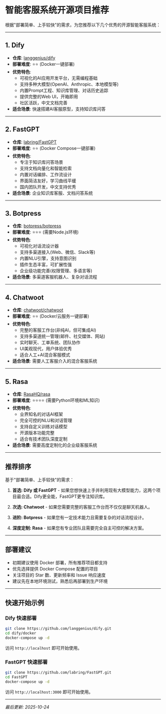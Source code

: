 # 智能客服系统开源项目推荐

根据"部署简单、上手较快"的需求，为您推荐以下几个优秀的开源智能客服系统：

---

## 1. Dify

- **仓库**: [langgenius/dify](https://github.com/langgenius/dify)
- **部署难度**: ⭐⭐ (Docker一键部署)
- **优势特色**:
  - 可视化的AI应用开发平台，无需编程基础
  - 支持多种大模型(OpenAI、Anthropic、本地模型等)
  - 内置Prompt工程、知识库管理、对话历史追踪
  - 提供完整的Web UI，开箱即用
  - 社区活跃，中文文档完善
- **适合场景**: 快速搭建AI客服原型，支持知识库问答

---

## 2. FastGPT

- **仓库**: [labring/FastGPT](https://github.com/labring/FastGPT)
- **部署难度**: ⭐⭐ (Docker Compose一键部署)
- **优势特色**:
  - 专注于知识库问答场景
  - 支持文档向量化和智能检索
  - 内置对话编排、工作流设计
  - 界面简洁友好，学习曲线平缓
  - 国内团队开发，中文支持优秀
- **适合场景**: 企业知识库客服、文档问答系统

---

## 3. Botpress

- **仓库**: [botpress/botpress](https://github.com/botpress/botpress)
- **部署难度**: ⭐⭐⭐ (需要Node.js环境)
- **优势特色**:
  - 可视化对话流设计器
  - 支持多渠道接入(Web、微信、Slack等)
  - 内置NLU引擎，支持意图识别
  - 插件生态丰富，可扩展性强
  - 企业级功能完善(权限管理、多语言等)
- **适合场景**: 多渠道客服机器人、复杂对话流程

---

## 4. Chatwoot

- **仓库**: [chatwoot/chatwoot](https://github.com/chatwoot/chatwoot)
- **部署难度**: ⭐⭐ (Docker/云服务一键部署)
- **优势特色**:
  - 完整的客服工作台(非纯AI，但可集成AI)
  - 支持多渠道统一管理(邮件、社交媒体、网站)
  - 实时聊天、工单系统、团队协作
  - UI美观现代，用户体验优秀
  - 适合人工+AI混合客服模式
- **适合场景**: 需要人工客服介入的混合客服系统

---

## 5. Rasa

- **仓库**: [RasaHQ/rasa](https://github.com/RasaHQ/rasa)
- **部署难度**: ⭐⭐⭐⭐ (需要Python环境和ML知识)
- **优势特色**:
  - 业界知名的对话AI框架
  - 完全可控的NLU和对话管理
  - 支持自定义训练对话模型
  - 开源版本功能完整
  - 适合有技术团队深度定制
- **适合场景**: 需要高度定制化的企业级客服系统

---

## 推荐排序

基于"部署简单、上手较快"的需求：

1. **首选: Dify 或 FastGPT** - 如果您想快速上手并利用现有大模型能力，这两个项目最合适。Dify更全能，FastGPT更专注知识库。

2. **次选: Chatwoot** - 如果您需要完整的客服工作台而不仅仅是聊天机器人。

3. **进阶: Botpress** - 如果您有一定技术能力且需要复杂的对话流程设计。

4. **深度定制: Rasa** - 如果您有专业团队且需要完全自主可控的解决方案。

---

## 部署建议

- 初期建议使用 Docker 部署，所有推荐项目都支持
- 优先选择提供 Docker Compose 配置的项目
- 关注项目的 Star 数、更新频率和 Issue 响应速度
- 建议先在本地环境测试，熟悉后再部署到生产环境

---

## 快速开始示例

### Dify 快速部署

```bash
git clone https://github.com/langgenius/dify.git
cd dify/docker
docker-compose up -d
```

访问 `http://localhost` 即可开始使用。

### FastGPT 快速部署

```bash
git clone https://github.com/labring/FastGPT.git
cd FastGPT
docker-compose up -d
```

访问 `http://localhost:3000` 即可开始使用。

---

*最后更新: 2025-10-24*

